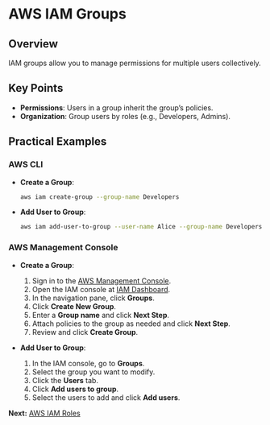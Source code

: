 # AWS IAM Groups

## Overview
IAM groups allow you to manage permissions for multiple users collectively.

## Key Points
- **Permissions**: Users in a group inherit the group’s policies.
- **Organization**: Group users by roles (e.g., Developers, Admins).

## Practical Examples

### AWS CLI

- **Create a Group**:
    ```bash
    aws iam create-group --group-name Developers
    ```

- **Add User to Group**:
    ```bash
    aws iam add-user-to-group --user-name Alice --group-name Developers
    ```

### AWS Management Console

- **Create a Group**:
    1. Sign in to the [AWS Management Console](https://aws.amazon.com/console/).
    2. Open the IAM console at [IAM Dashboard](https://console.aws.amazon.com/iam/home).
    3. In the navigation pane, click **Groups**.
    4. Click **Create New Group**.
    5. Enter a **Group name** and click **Next Step**.
    6. Attach policies to the group as needed and click **Next Step**.
    7. Review and click **Create Group**.

- **Add User to Group**:
    1. In the IAM console, go to **Groups**.
    2. Select the group you want to modify.
    3. Click the **Users** tab.
    4. Click **Add users to group**.
    5. Select the users to add and click **Add users**.

**Next:** [AWS IAM Roles](04-roles.md)